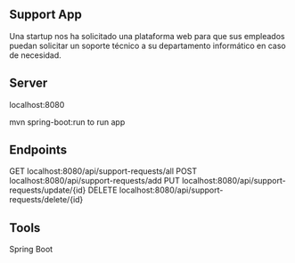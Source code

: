 ## Support App
Una startup nos ha solicitado una plataforma web para que sus empleados puedan solicitar un soporte técnico a su departamento informático en caso de necesidad.

## Server
localhost:8080

mvn spring-boot:run to run app

## Endpoints
GET localhost:8080/api/support-requests/all
POST localhost:8080/api/support-requests/add
PUT localhost:8080/api/support-requests/update/{id}
DELETE localhost:8080/api/support-requests/delete/{id}

## Tools
Spring Boot
